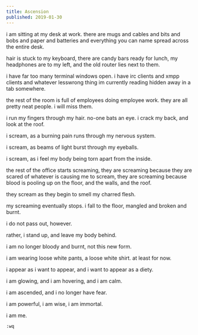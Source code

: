 ```yaml
---
title: Ascension
published: 2019-01-30
---
```


i am sitting at my desk at work. there are mugs and cables and bits and bobs and paper and batteries and everything you can name spread across the entire desk.

hair is stuck to my keyboard, there are candy bars ready for lunch, my headphones are to my left, and the old router lies next to them.

i have far too many terminal windows open. i have irc clients and xmpp clients and whatever lesswrong thing im currently reading hidden away in a tab somewhere.

the rest of the room is full of employees doing employee work. they are all pretty neat people. i will miss them.

i run my fingers through my hair. no-one bats an eye. i crack my back, and look at the roof.

i scream, as a burning pain runs through my nervous system.

i scream, as beams of light burst through my eyeballs.

i scream, as i feel my body being torn apart from the inside.

the rest of the office starts screaming, they are screaming because they are scared of whatever is causing me to scream, they are screaming because blood is pooling up on the floor, and the walls, and the roof.

they scream as they begin to smell my charred flesh.

my screaming eventually stops. i fall to the floor, mangled and broken and burnt.

i do not pass out, however.

rather, i stand up, and leave my body behind.

i am no longer bloody and burnt, not this new form.

i am wearing loose white pants, a loose white shirt. at least for now.

i appear as i want to appear, and i want to appear as a diety.

i am glowing, and i am hovering, and i am calm.

i am ascended, and i no longer have fear.

i am powerful, i am wise, i am immortal.

i am me.

`:wq`
